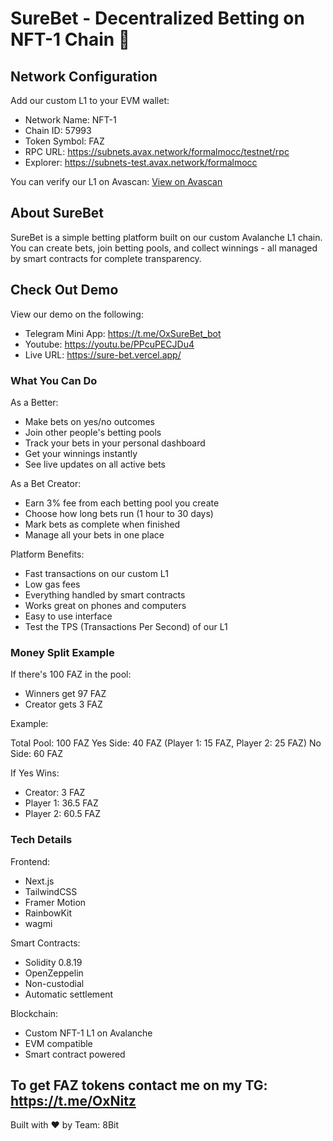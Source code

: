 # SureBet - Decentralized Betting on NFT-1 Chain 🎲

## Network Configuration
Add our custom L1 to your EVM wallet:
- Network Name: NFT-1
- Chain ID: 57993
- Token Symbol: FAZ
- RPC URL: https://subnets.avax.network/formalmocc/testnet/rpc
- Explorer: https://subnets-test.avax.network/formalmocc

You can verify our L1 on Avascan: [View on Avascan](https://testnet.avascan.info/blockchain/2FDwtQpLRsX7AehS452JuxnaYwpT2oBtxx1dbtZFG17FgTTN73)

## About SureBet
SureBet is a simple betting platform built on our custom Avalanche L1 chain. You can create bets, join betting pools, and collect winnings - all managed by smart contracts for complete transparency.

## Check Out Demo
View our demo on the following:
- Telegram Mini App: https://t.me/OxSureBet_bot
- Youtube: https://youtu.be/PPcuPECJDu4
- Live URL: https://sure-bet.vercel.app/

### What You Can Do

As a Better:
- Make bets on yes/no outcomes
- Join other people's betting pools
- Track your bets in your personal dashboard
- Get your winnings instantly
- See live updates on all active bets

As a Bet Creator:
- Earn 3% fee from each betting pool you create
- Choose how long bets run (1 hour to 30 days)
- Mark bets as complete when finished
- Manage all your bets in one place

Platform Benefits:
- Fast transactions on our custom L1
- Low gas fees
- Everything handled by smart contracts
- Works great on phones and computers
- Easy to use interface
- Test the TPS (Transactions Per Second) of our L1

### Money Split Example
If there's 100 FAZ in the pool:
- Winners get 97 FAZ
- Creator gets 3 FAZ

Example:

Total Pool: 100 FAZ
Yes Side: 40 FAZ (Player 1: 15 FAZ, Player 2: 25 FAZ)
No Side: 60 FAZ

If Yes Wins:
- Creator: 3 FAZ
- Player 1: 36.5 FAZ
- Player 2: 60.5 FAZ


### Tech Details
Frontend:
- Next.js
- TailwindCSS
- Framer Motion
- RainbowKit
- wagmi

Smart Contracts:
- Solidity 0.8.19
- OpenZeppelin
- Non-custodial
- Automatic settlement

Blockchain:
- Custom NFT-1 L1 on Avalanche
- EVM compatible
- Smart contract powered

## To get FAZ tokens contact me on my TG: https://t.me/OxNitz

Built with ❤ by Team: 8Bit 